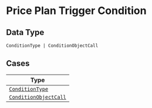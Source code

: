 
# Price Plan Trigger Condition

## Data Type

`ConditionType | ConditionObjectCall`

## Cases

| Type |
|  --- |
| [`ConditionType`](../../../doc/models/condition-type.md) |
| [`ConditionObjectCall`](../../../doc/models/condition-object-call.md) |

